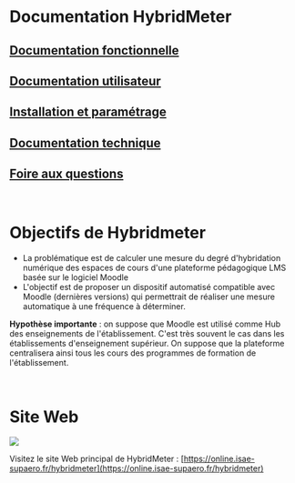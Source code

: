 # Documentation HybridMeter

## [Documentation fonctionnelle](doc/doc_fonctionnelle.md)
## [Documentation utilisateur](doc/doc_utilisateur.md)
## [Installation et paramétrage](doc/doc_installation.md)
## [Documentation technique](doc/doc_technique.md)
## [Foire aux questions](doc/faq.md)

<br/>

Objectifs de Hybridmeter
=================

*   La problématique est de calculer une mesure du degré d'hybridation numérique des espaces de cours d'une plateforme pédagogique LMS basée sur le logiciel Moodle
*   L'objectif est de proposer un dispositif automatisé compatible avec Moodle (dernières versions) qui permettrait de réaliser une mesure automatique à une fréquence à déterminer.

**Hypothèse importante** : on suppose que Moodle est utilisé comme Hub des enseignements de l'établissement. C'est très souvent le cas dans les établissements d'enseignement supérieur. On suppose que la plateforme centralisera ainsi tous les cours des programmes de formation de l'établissement.

<br/>

Site Web
=================

[![](https://t2594656.p.clickup-attachments.com/t2594656/02a2acc8-fd84-4d24-9e1a-299262ff2ce0/HybridmeterWebsite.png)](https://online.isae-supaero.fr/hybridmeter)

Visitez le site Web principal de HybridMeter : [https://online.isae-supaero.fr/hybridmeter](https://online.isae-supaero.fr/hybridmeter)
